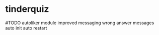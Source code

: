 # tinderquiz

#TODO
autoliker module
improved messaging
wrong answer messages
auto init
auto restart
